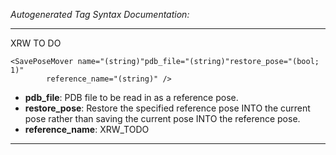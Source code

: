 _Autogenerated Tag Syntax Documentation:_

---
XRW TO DO

```
<SavePoseMover name="(string)"pdb_file="(string)"restore_pose="(bool; 1)"
        reference_name="(string)" />
```

-   **pdb_file**: PDB file to be read in as a reference pose.
-   **restore_pose**: Restore the specified reference pose INTO the current pose rather than saving the current pose INTO the reference pose.
-   **reference_name**: XRW_TODO

---
